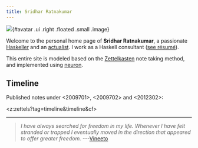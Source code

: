 ```yaml
---
title: Sridhar Ratnakumar
---
```


![](https://srid.keybase.pub/me.jpeg){#avatar .ui .right .floated .small .image}

Welcome to the personal home page of **Sridhar Ratnakumar**, a passionate [Haskeller](https://www.haskell.org/) and an [actualist](https://www.actualists.org/). I work as a Haskell consultant ([see résumé]( https://srid.keybase.pub/resume.pdf)).

This entire site is modeled based on the [Zettelkasten](https://writingcooperative.com/zettelkasten-how-one-german-scholar-was-so-freakishly-productive-997e4e0ca125) note taking method, and implemented using [neuron](https://neuron.srid.ca).

## Timeline

Published notes under <2009701>, <2009702> and <2012302>:

<z:zettels?tag=timeline&timeline&cf>

---

> *I have always searched for freedom in my life. Whenever I have felt stranded or trapped I eventually moved in the direction that appeared to offer greater freedom.* ---[Vineeto](http://actualfreedom.com.au/actualism/vineeto/vineeto.htm)
